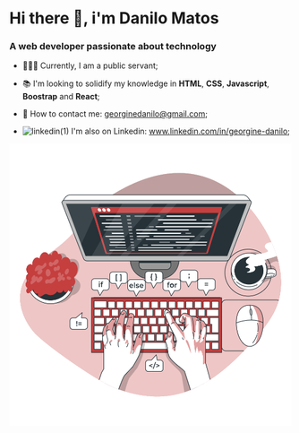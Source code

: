 # Hi there 👋, i'm Danilo Matos

### A web developer passionate about technology

* 👨🏻‍💻 Currently, I am a public servant;

* :books: I'm looking to solidify my knowledge in **HTML**, **CSS**, **Javascript**, **Boostrap** and **React**;

* :e-mail: How to contact me: georginedanilo@gmail.com;

* ![linkedin(1)](https://user-images.githubusercontent.com/60492862/114087584-73c2ff00-988a-11eb-997d-27c96f81ed11.png) I'm also on Linkedin: www.linkedin.com/in/georgine-danilo;
  
![](https://github.com/dnlMatos/dnlMatos/blob/main/Code%20typing-bro.svg)


